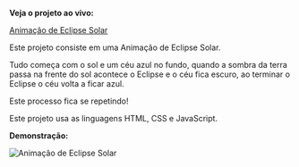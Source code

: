 **Veja o projeto ao vivo:**

[Animação de Eclipse Solar](https://ninja1375.github.io/Anima-o-de-Eclipse-Solar/)


Este projeto consiste em uma Animação de Eclipse Solar.

Tudo começa com o sol e um céu azul no fundo,  quando a sombra da terra passa na frente do sol acontece o Eclipse e o céu fica escuro,  ao  terminar o Eclipse o céu volta a ficar azul.

Este processo fica se repetindo!

Este projeto usa as linguagens HTML,  CSS e JavaScript.

**Demonstração:**

![Animação de Eclipse Solar](https://github.com/user-attachments/assets/9a47c6cd-0368-431f-8c86-a66df8da4d1e)
